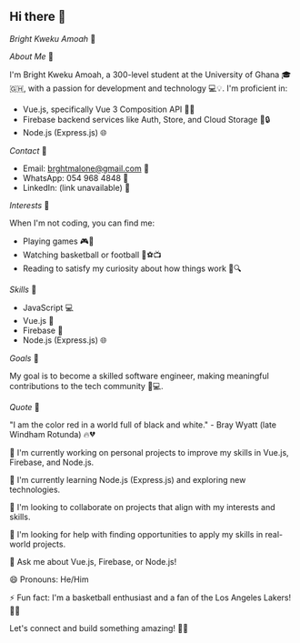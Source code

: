 ## Hi there 👋

<!--
**Bright-Kweku-Amoah/Bright-Kweku-Amoah** is a ✨ _special_ ✨ repository because its `README.md` (this file) appears on your GitHub profile.

Here are some ideas to get you started:

- 🔭 I’m currently working on ...
- 🌱 I’m currently learning ...
- 👯 I’m looking to collaborate on ...
- 🤔 I’m looking for help with ...
- 💬 Ask me about ...
- 📫 How to reach me: ...
- 😄 Pronouns: ...
- ⚡ Fun fact: ...
-->
_Bright Kweku Amoah_ 👋

_About Me_ 🤔

I'm Bright Kweku Amoah, a 300-level student at the University of Ghana 🎓🇬🇭, with a passion for development and technology 💻💡. I'm proficient in:

- Vue.js, specifically Vue 3 Composition API 🌟🎉
- Firebase backend services like Auth, Store, and Cloud Storage 📂🔒
- Node.js (Express.js) 🌐

_Contact_ 📲

- Email: brghtmalone@gmail.com 📧
- WhatsApp: 054 968 4848 📱
- LinkedIn: (link unavailable) 💼

_Interests_ 🤩

When I'm not coding, you can find me:

- Playing games 🎮👾
- Watching basketball or football 🏀⚽️📺
- Reading to satisfy my curiosity about how things work 📖🔍

_Skills_ 💪

- JavaScript 💻
- Vue.js 🌟
- Firebase 📂
- Node.js (Express.js) 🌐

_Goals_ 🎯

My goal is to become a skilled software engineer, making meaningful contributions to the tech community 🌟💻.

_Quote_ 💫

"I am the color red in a world full of black and white." - Bray Wyatt (late Windham Rotunda) 🔥💔

🔭 I'm currently working on personal projects to improve my skills in Vue.js, Firebase, and Node.js.

🌱 I'm currently learning Node.js (Express.js) and exploring new technologies.

👯 I'm looking to collaborate on projects that align with my interests and skills.

🤔 I'm looking for help with finding opportunities to apply my skills in real-world projects.

💬 Ask me about Vue.js, Firebase, or Node.js!

😄 Pronouns: He/Him

⚡ Fun fact: I'm a basketball enthusiast and a fan of the Los Angeles Lakers! 🏀🔥

Let's connect and build something amazing! 🤝🚀
